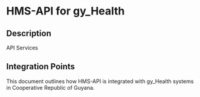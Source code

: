 # HMS-API for gy_Health

## Description

API Services

## Integration Points

This document outlines how HMS-API is integrated with gy_Health systems in Cooperative Republic of Guyana.

